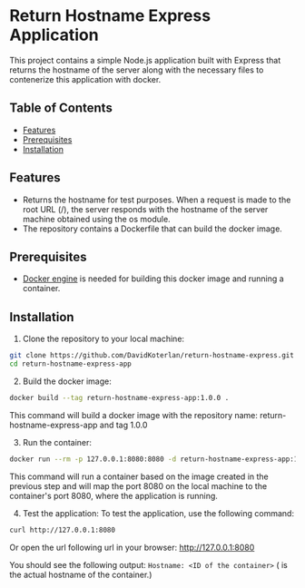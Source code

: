 # Return Hostname Express Application

This project contains a simple Node.js application built with Express that returns the hostname of the server along with the necessary files to contenerize this application with docker.

## Table of Contents
- [Features](#features)
- [Prerequisites](#prerequisites)
- [Installation](#Installation)

## Features
- Returns the hostname for test purposes. When a request is made to the root URL (/), the server responds with the hostname of the server machine obtained using the os module.
- The repository contains a Dockerfile that can build the docker image.

## Prerequisites
- [Docker engine](https://docs.docker.com/engine/install/) is needed for building this docker image and running a container.

## Installation
1. Clone the repository to your local machine:
```bash
git clone https://github.com/DavidKoterlan/return-hostname-express.git
cd return-hostname-express-app
```
2. Build the docker image:
```bash
docker build --tag return-hostname-express-app:1.0.0 .
```
This command will build a docker image with the repository name: return-hostname-express-app and tag 1.0.0

3. Run the container:
```bash
docker run --rm -p 127.0.0.1:8080:8080 -d return-hostname-express-app:1.0.0
```
This command will run a container based on the image created in the previous step and will map the port 8080 on the local machine to the container's port 8080, where the application is running.

4. Test the application:
To test the application, use the following command:
```bash
curl http://127.0.0.1:8080
```
Or open the url following url in your browser: http://127.0.0.1:8080

You should see the following output: `Hostname: <ID of the container>` (<ID of the container> is the actual hostname of the container.) 